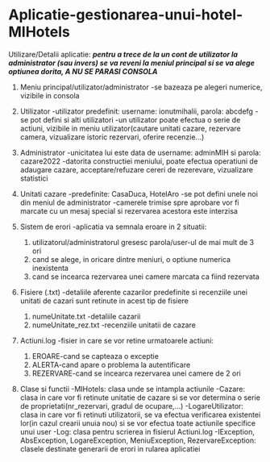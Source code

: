 # Aplicatie-gestionarea-unui-hotel-MIHotels

Utilizare/Detalii aplicatie:
***pentru a trece de la un cont de utilizator la administrator (sau invers) se va reveni la meniul principal si se va alege optiunea dorita, A NU SE PARASI CONSOLA***

1. Meniu principal/utilizator/administrator
-se bazeaza pe alegeri numerice, vizibile in consola

2. Utilizator
-utilizator predefinit: username: ionutmihalii, parola: abcdefg
-se pot defini si alti utilizatori
-un utilizator poate efectua o serie de actiuni, vizibile in meniu utilizator(cautare unitati cazare, rezervare camera, vizualizare istoric rezervari, oferire recenzie...)

3. Administrator
-unicitatea lui este data de username: adminMIH si parola: cazare2022
-datorita constructiei meniului, poate efectua operatiuni de adaugare cazare, acceptare/refuzare cereri de rezerevare, vizualizare statistici

4. Unitati cazare
-predefinite: CasaDuca, HotelAro
-se pot defini unele noi din meniul de administrator
-camerele trimise spre aprobare vor fi marcate cu un mesaj special si rezervarea acestora este interzisa

5. Sistem de erori
-aplicatia va semnala eroare in 2 situatii:
	1. utilizatorul/administratorul gresesc parola/user-ul de mai mult de 3 ori
	2. cand se alege, in oricare dintre meniuri, o optiune numerica inexistenta
	3. cand se incearca rezervarea unei camere marcata ca fiind rezervata

6. Fisiere (.txt)
-detaliile aferente cazarilor predefinite si recenziile unei unitati de cazari sunt retinute in acest tip de fisiere
	1. numeUnitate.txt -detaliile cazarii
	2. numeUnitate_rez.txt -recenziile unitatii de cazare

7. Actiuni.log
-fisier in care se vor retine urmatoarele actiuni:
	1. EROARE-cand se capteaza o exceptie
	2. ALERTA-cand apare o problema la autentificare
	3. REZERVARE-cand se incearca rezervarea unei camere de 2 ori

8. Clase si functii
-MIHotels: clasa unde se intampla actiunile
-Cazare: clasa in care vor fi retinute unitatie de cazare si se vor determina o serie de proprietati(nr_rezervari, gradul de ocupare,...)
-LogareUtilizator: clasa in care vor fi retinuti utilizatorii, se va efectua verificarea existentei lor(in cazul crearii unuia nou) si se vor efectua toate actiunile specifice unui user
-Log: clasa pentru scrierea in fisierul Actiuni.log
-IException, AbsException, LogareException, MeniuException, RezervareException: clasele destinate generarii de erori in rularea aplicatiei
